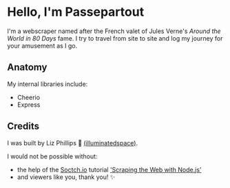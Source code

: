 # Hello, I'm Passepartout
I'm a webscraper named after the French valet of Jules Verne's *Around the World in 80 Days* fame. I try to travel from site to site and log my journey for your amusement as I go.

## Anatomy
My internal libraries include:

* Cheerio
* Express

## Credits
I was built by Liz Phillips 🔮 [(illuminatedspace)](http://www.github.com/illuminatedspace).

I would not be possible without:

* the help of the [Soctch.io](http://scotch.io) tutorial ['Scraping the Web with Node.js'](https://scotch.io/tutorials/scraping-the-web-with-node-js)
* and viewers like you, thank you! ✨
